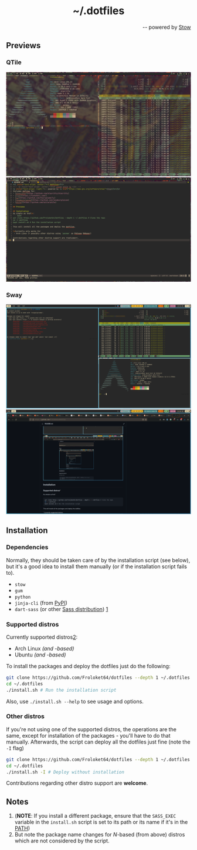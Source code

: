 <h1 align="center">~/.dotfiles</h1>
<p align="right">-- powered by <a href="https://www.gnu.org/software/stow/">Stow</a></p>

## Previews

### QTile

![Some terminals](/preview/qtile/terminals.png)
![Coding](/preview/qtile/coding.png)

### Sway

![Some more terminals](/preview/sway/terminals.png)
![Web browser](/preview/sway/browser.png)

## Installation

### Dependencies

Normally, they should be taken care of by the installation script (see below), but it's a good idea to install them manually (or if the installation script fails to).

- `stow`
- `gum`
- `python`
- `jinja-cli` (from [PyPI](https://pypi.org/project/jinja-cli/))
- `dart-sass` (or other [Sass distribution](https://sass-lang.com/install)) [1](#notes)

### Supported distros

Currently supported distros[2](#notes):

+ Arch Linux _(and -based)_
+ Ubuntu _(and -based)_

To install the packages and deploy the dotfiles just do the following:

``` bash
git clone https://github.com/Froloket64/dotfiles --depth 1 ~/.dotfiles # Clone the repo
cd ~/.dotfiles
./install.sh # Run the installation script
```

Also, use `./install.sh --help` to see usage and options.

### Other distros

If you're not using one of the supported distros, the operations are the same, except for installation of the packages - you'll have to do that manually. Afterwards, the script can deploy all the dotfiles just fine (note the `-I` flag)

``` bash
git clone https://github.com/Froloket64/dotfiles --depth 1 ~/.dotfiles # Clone the repo
cd ~/.dotfiles
./install.sh -I # Deploy without installation
```

Contributions regarding other distro support are **welcome**.

## Notes
 1. (**NOTE**: If you install a different package, ensure that the `SASS_EXEC` variable in the `install.sh` script is set to its path or its name if it's in the [PATH](https://www.howtogeek.com/658904/how-to-add-a-directory-to-your-path-in-linux/))
 2. But note the package name changes for *N*-based (from above) distros which are not considered by the script.

